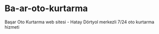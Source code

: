 # Ba-ar-oto-kurtarma
Başar Oto Kurtarma web sitesi - Hatay Dörtyol merkezli 7/24 oto kurtarma hizmeti
